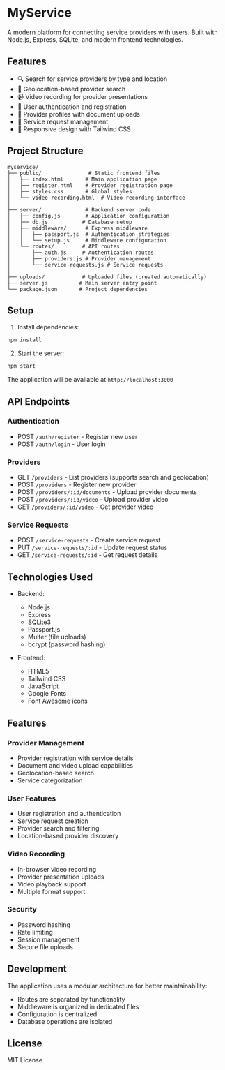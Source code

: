 # MyService

A modern platform for connecting service providers with users. Built with Node.js, Express, SQLite, and modern frontend technologies.

## Features

- 🔍 Search for service providers by type and location
- 📍 Geolocation-based provider search
- 📹 Video recording for provider presentations
- 👤 User authentication and registration
- 💼 Provider profiles with document uploads
- 📝 Service request management
- 📱 Responsive design with Tailwind CSS

## Project Structure

```
myservice/
├── public/               # Static frontend files
│   ├── index.html       # Main application page
│   ├── register.html    # Provider registration page
│   ├── styles.css       # Global styles
│   └── video-recording.html  # Video recording interface
│
├── server/              # Backend server code
│   ├── config.js        # Application configuration
│   ├── db.js           # Database setup
│   ├── middleware/      # Express middleware
│   │   ├── passport.js  # Authentication strategies
│   │   └── setup.js     # Middleware configuration
│   └── routes/         # API routes
│       ├── auth.js     # Authentication routes
│       ├── providers.js # Provider management
│       └── service-requests.js # Service requests
│
├── uploads/            # Uploaded files (created automatically)
├── server.js          # Main server entry point
└── package.json       # Project dependencies
```

## Setup

1. Install dependencies:
```bash
npm install
```

2. Start the server:
```bash
npm start
```

The application will be available at `http://localhost:3000`

## API Endpoints

### Authentication
- POST `/auth/register` - Register new user
- POST `/auth/login` - User login

### Providers
- GET `/providers` - List providers (supports search and geolocation)
- POST `/providers` - Register new provider
- POST `/providers/:id/documents` - Upload provider documents
- POST `/providers/:id/video` - Upload provider video
- GET `/providers/:id/video` - Get provider video

### Service Requests
- POST `/service-requests` - Create service request
- PUT `/service-requests/:id` - Update request status
- GET `/service-requests/:id` - Get request details

## Technologies Used

- Backend:
  - Node.js
  - Express
  - SQLite3
  - Passport.js
  - Multer (file uploads)
  - bcrypt (password hashing)

- Frontend:
  - HTML5
  - Tailwind CSS
  - JavaScript
  - Google Fonts
  - Font Awesome icons

## Features

### Provider Management
- Provider registration with service details
- Document and video upload capabilities
- Geolocation-based search
- Service categorization

### User Features
- User registration and authentication
- Service request creation
- Provider search and filtering
- Location-based provider discovery

### Video Recording
- In-browser video recording
- Provider presentation uploads
- Video playback support
- Multiple format support

### Security
- Password hashing
- Rate limiting
- Session management
- Secure file uploads

## Development

The application uses a modular architecture for better maintainability:

- Routes are separated by functionality
- Middleware is organized in dedicated files
- Configuration is centralized
- Database operations are isolated

## License

MIT License
